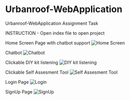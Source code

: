 # Urbanroof-WebApplication
Urbanroof-WebApplication Assignment Task


INSTRUCTION - Open index file to open project

Home Screen Page with chatbot support
![Home Screen](https://user-images.githubusercontent.com/105963807/231566485-4d91a511-afab-447d-890d-8141f27ba806.png)


Chatbot
![Chatbot](https://user-images.githubusercontent.com/105963807/231567227-06b3fac5-4b0f-470b-a893-0ff264643054.png)


Clickable DIY kit listening
![DIY kit listening](https://user-images.githubusercontent.com/105963807/231566513-f0bc9ccc-5b60-4d7a-8d00-015e1c9a69f4.png)


Clickable Self Assesment Tool
![Self Assesment Tool](https://user-images.githubusercontent.com/105963807/231566535-45b90edf-d9c6-4b53-8ab9-990d07afcbdf.png)


Login Page
![Login](https://user-images.githubusercontent.com/105963807/231566556-5d0a9ad0-4d68-4ff0-a182-bb3be867c7a9.png)


SignUp Page
![SignUp](https://user-images.githubusercontent.com/105963807/231566572-2eb5694b-9214-4712-9a9c-c43fcc7b405b.png)
